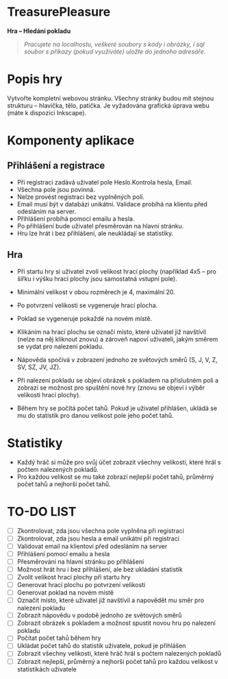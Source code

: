 # TreasurePleasure

**Hra – Hledání pokladu**

> *Pracujete na localhostu, veškeré soubory s kódy i obrázky, i sql soubor s příkazy (pokud využíváte) uložte do jednoho adresáře.*


# Popis hry

Vytvořte kompletní webovou stránku. Všechny stránky budou mít stejnou strukturu – hlavička, tělo,
patička. Je vyžadována grafická úprava webu (máte k dispozici Inkscape).





# Komponenty aplikace



## Přihlášení a registrace

 - Při registraci zadává uživatel pole Heslo.Kontrola hesla, Email. 
- Všechna pole jsou povinná. 
- Nelze provést registraci bez vyplněných polí. 
- Email musí být v databázi unikátní. Validace probíhá na klientu před odesláním na server.
- Přihlášení probíhá pomocí emailu a hesla. 
- Po přihlášení bude uživatel přesměrován na hlavní stránku.
- Hru lze hrát i bez přihlášení, ale neukládají se statistiky.

## Hra
- Při startu hry si uživatel zvolí velikost hrací plochy (například 4x5 – pro šířku i výšku hrací plochy jsou samostatná vstupní pole). 

- Minimální velikost v obou rozměrech je 4, maximální 20. 
- Po potvrzení velikosti se vygeneruje hrací plocha.
-  Poklad se vygeneruje pokaždé na novém místě.
- Klikáním na hrací plochu se označí místo, které uživatel již navštívil (nelze na něj kliknout znovu) a zároveň napoví uživateli, jakým směrem se vydat pro nalezení pokladu. 
- Nápověda spočívá v zobrazení jednoho ze světových směrů (S, J, V, Z, SV, SZ, JV, JZ).
- Při nalezení pokladu se objeví obrázek s pokladem na příslušném poli a zobrazí se možnost pro
spuštění nové hry (znovu se objeví i výběr velikosti hrací plochy).
- Během hry se počítá počet tahů. Pokud je uživatel přihlášen, ukládá se mu do statistik pro danou
velikost pole jeho počet tahů.

# Statistiky

- Každý hráč si může pro svůj účet zobrazit všechny velikosti, které hrál s počtem nalezených pokladů.
- Pro každou velikost se mu také zobrazí nejlepší počet tahů, průměrný počet tahů a nejhorší počet
tahů.


# TO-DO LIST

 - [ ] Zkontrolovat, zda jsou všechna pole vyplněna při registraci
 - [ ] Zkontrolovat, zda jsou hesla a email unikátní při registraci
 - [ ] Validovat email na klientovi před odesláním na server
 - [ ] Přihlášení pomocí emailu a hesla
 - [ ] Přesměrování na hlavní stránku po přihlášení
 - [ ] Možnost hrát hru i bez přihlášení, ale bez ukládání statistik
 - [ ] Zvolit velikost hrací plochy při startu hry
 - [ ] Generovat hrací plochu po potvrzení velikosti
 - [ ] Generovat poklad na novém místě
 - [ ] Označit místo, které uživatel již navštívil a napovědět mu směr
       pro  nalezení pokladu
 - [ ] Zobrazit nápovědu v podobě jednoho ze světových směrů
 - [ ] Zobrazit obrázek s pokladem a možnost spustit novou hru po
       nalezení pokladu
 - [ ] Počítat počet tahů během hry
 - [ ] Ukládat počet tahů do statistik uživatele, pokud je přihlášen
 - [ ] Zobrazit všechny velikosti, které hráč hrál s počtem nalezených
       pokladů
 - [ ] Zobrazit nejlepší, průměrný a nejhorší počet tahů pro každou
       velikost v statistikách uživatele
